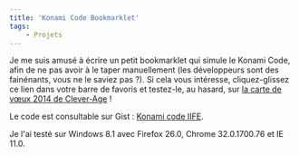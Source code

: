 ```yaml
---
title: 'Konami Code Bookmarklet'
tags:
    - Projets
---
```


Je me suis amusé à écrire un petit bookmarklet qui simule le Konami Code, afin
de ne pas avoir à le taper manuellement (les développeurs sont des fainénants,
vous ne le saviez pas ?). Si cela vous intéresse, cliquez-glissez ce lien dans
votre barre de favoris et testez-le, au hasard, sur
[la carte de vœux 2014 de Clever-Age](http://fr.clever-age.com/voeux/2014/ 'Clever Age – Pour 2014, vous confie tous ses projets d')
!

<!-- more -->

Le code est consultable sur Gist :
[Konami code IIFE](https://gist.github.com/borisschapira/8543238 'Gist for a Konami Code Bookmarklet').

Je l'ai testé sur Windows 8.1 avec Firefox 26.0, Chrome 32.0.1700.76 et IE 11.0.
